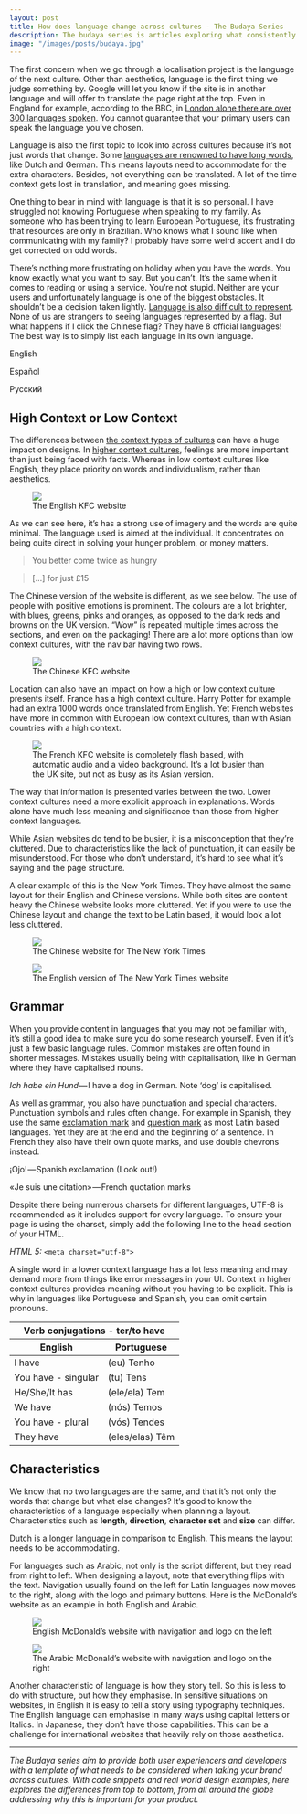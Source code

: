 ```yaml
---
layout: post
title: How does language change across cultures - The Budaya Series 
description: The budaya series is articles exploring what consistently changes across cultures and how this impacts our UX. Here, we start with language. Where it's more than just words that changes.
image: "/images/posts/budaya.jpg"
---
```


The first concern when we go through a localisation project is the language of the next culture. Other than aesthetics, language is the first thing we judge something by. Google will let you know if the site is in another language and will offer to translate the page right at the top. Even in England for example, according to the BBC, in [London alone there are over 300 languages spoken]. You cannot guarantee that your primary users can speak the language you've chosen.

Language is also the first topic to look into across cultures because it’s not just words that change. Some [languages are renowned to have long words], like Dutch and German. This means layouts need to accommodate for the extra characters. Besides, not everything can be translated. A lot of the time context gets lost in translation, and meaning goes missing.

One thing to bear in mind with language is that it is so personal. I have struggled not knowing Portuguese when speaking to my family. As someone who has been trying to learn European Portuguese, it’s frustrating that resources are only in Brazilian. Who knows what I sound like when communicating with my family? I probably have some weird accent and I do get corrected on odd words.

There’s nothing more frustrating on holiday when you have the words. You know exactly what you want to say. But you can’t. It’s the same when it comes to reading or using a service. You’re not stupid. Neither are your users and unfortunately language is one of the biggest obstacles. It shouldn’t be a decision taken lightly.
[Language is also difficult to represent]. None of us are strangers to seeing languages represented by a flag. But what happens if I click the Chinese flag? They have 8 official languages! The best way is to simply list each language in its own language.

English
<p lang="es">Español</p>
<p lang="ru">Русский</p>

## High Context or Low Context

The differences between [the context types of cultures] can have a huge impact on designs. In [higher context cultures], feelings are more important than just being faced with facts. Whereas in low context cultures like English, they place priority on words and individualism, rather than aesthetics.

<div class="images">
	<figure class="col-xs-12">
     	<img src="/images/posts/budaya/language/KFC-en.png">
     	<figcaption>The English KFC website</figcaption>
     </figure>
</div>

As we can see here, it’s has a strong use of imagery and the words are quite minimal. The language used is aimed at the individual. It concentrates on being quite direct in solving your hunger problem, or money matters.

> <i class="fa fa-quote-left"></i> You better come twice as hungry

> <i class="fa fa-quote-left"></i> [...] for just £15

The Chinese version of the website is different, as we see below. The use of people with positive emotions is prominent. The colours are a lot brighter, with blues, greens, pinks and oranges, as opposed to the dark reds and browns on the UK version. “Wow” is repeated multiple times across the sections, and even on the packaging! There are a lot more options than low context cultures, with the nav bar having two rows.

<div class="images">
	<figure class="col-xs-12">
     	<img src="/images/posts/budaya/language/KFC-cn.png">
     	<figcaption>The Chinese KFC website</figcaption>
     </figure>
</div>

Location can also have an impact on how a high or low context culture presents itself. France has a high context culture. Harry Potter for example had an extra 1000 words once translated from English. Yet French websites have more in common with European low context cultures, than with Asian countries with a high context.

<div class="images">
	<figure class="col-xs-12">
     	<img src="/images/posts/budaya/language/KFC-fr.png">
     	<figcaption>The French KFC website is completely flash based, with automatic audio and a video background. It’s a lot busier than the UK site, but not as busy as its Asian version.
		</figcaption>
    </figure>
</div>

The way that information is presented varies between the two. Lower context cultures need a more explicit approach in explanations. Words alone have much less meaning and significance than those from higher context languages.

While Asian websites do tend to be busier, it is a misconception that they’re cluttered. Due to characteristics like the lack of punctuation, it can easily be misunderstood. For those who don’t understand, it’s hard to see what it’s saying and the page structure.

A clear example of this is the New York Times. They have almost the same layout for their English and Chinese versions. While both sites are content heavy the Chinese website looks more cluttered. Yet if you were to use the Chinese layout and change the text to be Latin based, it would look a lot less cluttered.

<div class="images">
	<figure class="col-xs-12 col-sm-6">
     	<img class="same-height" src="/images/posts/budaya/language/new-york-times-cn.png">
     	<figcaption>The Chinese website for The New York Times</figcaption>
     </figure>
     <figure class="col-xs-12 col-sm-6">
     	<img class="same-height" src="/images/posts/budaya/language/new-york-times-en.png">
     	<figcaption>The English version of The New York Times website</figcaption>
     </figure>
</div>

## Grammar

When you provide content in languages that you may not be familiar with, it’s still a good idea to make sure you do some research yourself. Even if it’s just a few basic language rules. Common mistakes are often found in shorter messages. Mistakes usually being with capitalisation, like in German where they have capitalised nouns.

_Ich habe ein Hund_ — I have a dog in German. Note ‘dog’ is capitalised.

As well as grammar, you also have punctuation and special characters. Punctuation symbols and rules often change. For example in Spanish, they use the same [exclamation mark] and [question mark] as most Latin based languages. Yet they are at the end and the beginning of a sentence. In French they also have their own quote marks, and use double chevrons instead.

<p><span lang="es" class="emphasis">¡Ojo!</span> — Spanish exclamation (Look out!)</p>

<p><span lang="fr" class="emphasis">«Je suis une citation»</span> — French quotation marks</p>

Despite there being numerous charsets for different languages, UTF-8 is recommended as it includes support for every language. To ensure your page is using the charset, simply add the following line to the head section of your HTML.

*HTML 5:*
`<meta charset="utf-8">`

A single word in a lower context language has a lot less meaning and may demand more from things like error messages in your UI. Context in higher context cultures provides meaning without you having to be explicit. This is why in languages like Portuguese and Spanish, you can omit certain pronouns.

<div class="table-responsive col-xs-12 col-md-7 position central">
	<table class="table table-striped table-hover">
		<thead class="green">
			<tr><th class="text-center" colspan="2">Verb conjugations - ter/to have</th></tr>
			<tr>
				<th>English</th>
				<th>Portuguese</th>
			</tr>
		</thead>
		<tbody>
			<tr>
				<td>I have</td>
				<td>(eu) Tenho</td>
			</tr>
			<tr>
				<td>You have - singular</td>
				<td>(tu) Tens</td>
			</tr>
			<tr>
				<td>He/She/It has</td>
				<td>(ele/ela) Tem</td>
			</tr>
			<tr>
				<td>We have</td>
				<td>(nós) Temos</td>
			</tr>
			<tr>
				<td>You have - plural</td>
				<td>(vós) Tendes</td>
			</tr>
			<tr>
				<td>They have</td>
				<td>(eles/elas) Têm</td>
			</tr>
		</tbody>
	</table>
</div>

## Characteristics

We know that no two languages are the same, and that it’s not only the words that change but what else changes? It’s good to know the characteristics of a language especially when planning a layout. Characteristics such as **length**, **direction**, **character set** and **size** can differ.

Dutch is a longer language in comparison to English. This means the layout needs to be accommodating.

For languages such as Arabic, not only is the script different, but they read from right to left. When designing a layout, note that everything flips with the text. Navigation usually found on the left for Latin languages now moves to the right, along with the logo and primary buttons. Here is the McDonald’s website as an example in both English and Arabic.

<div class="images">
	<figure class="col-xs-12">
     	<img src="/images/posts/budaya/language/mcdonalds-english.png">
     	<figcaption>English McDonald’s website with navigation and logo on the left
		</figcaption>
     </figure>
     <figure class="col-xs-12">
     	<img src="/images/posts/budaya/language/mcdonalds-arab.png">
     	<figcaption>The Arabic McDonald’s website with navigation and logo on the right
		</figcaption>
     </figure>
</div>

Another characteristic of language is how they story tell. So this is less to do with structure, but how they emphasise. In sensitive situations on websites, in English it is easy to tell a story using typography techniques. The English language can emphasise in many ways using capital letters or Italics. In Japanese, they don’t have those capabilities. This can be a challenge for international websites that heavily rely on those aesthetics.

---

*The Budaya series aim to provide both user experiencers and developers with a template of what needs to be considered when taking your brand across cultures. With code snippets and real world design examples, here explores the differences from top to bottom, from all around the globe addressing why this is important for your product.*

[Language is also difficult to represent]:/2016/04/08/ux-of-flags.html
[London alone there are over 300 languages spoken]:http://www.bbc.co.uk/languages/european_languages/definitions.shtml
[languages are renowned to have long words]:http://www.ravi.io/language-word-lengths
[the context types of cultures]:https://en.wikipedia.org/wiki/High-_and_low-context_cultures
[higher context cultures]:http://blog.bitmarketing.com/website-design-cultural-differences-12.html
[exclamation mark]:https://en.wikipedia.org/wiki/Exclamation_mark
[question mark]:https://en.wikipedia.org/wiki/Quotation_mark